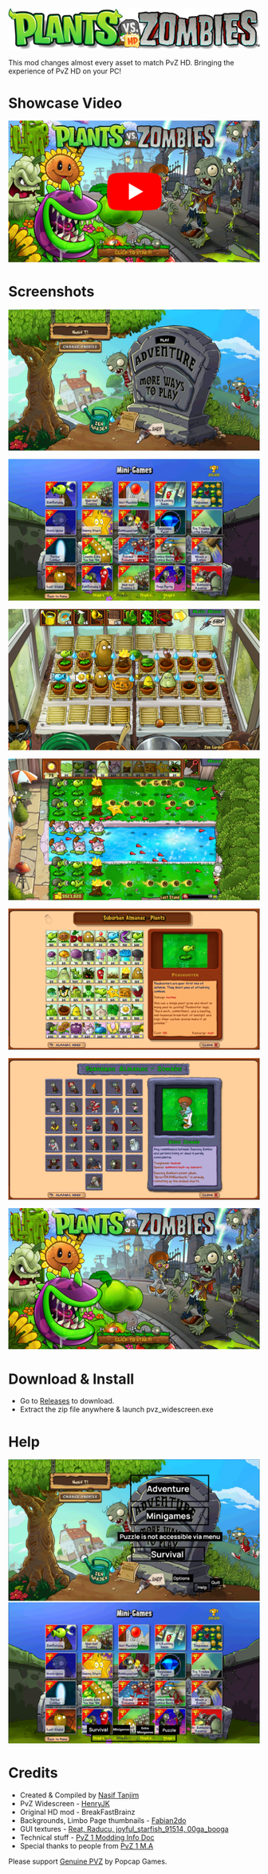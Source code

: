<p align="center"><img alt="PVZ HD" src="help/PvZ_Logo.png"/></p>
This mod changes almost every asset to match PvZ HD. Bringing the experience of PvZ HD on your PC!

# Showcase Video
[![Showcase Video](/screenshots/Thumbnail.png)](https://youtu.be/VZtRLQ1t4rY)

# Screenshots
![Menu](/screenshots/Menu.png)

![Minigames](/screenshots/Minigames.png)

![ZenGarden](/screenshots/ZenGarden.png)

![LastStand](/screenshots/LastStand.png)

![AlmanacPlants](/screenshots/AlmanacPlants.png)

![AlmanacZombies](/screenshots/AlmanacZombies.png)

![TitleScreen](/screenshots/TitleScreen.png)

# Download & Install
* Go to [Releases](https://github.com/nasiftanjim/PVZHD/releases/latest) to download.
* Extract the zip file anywhere & launch pvz_widescreen.exe

# Help
![GameSelector](/help/GameSelector.png)
![Challenge](/help/Challenge.png)

# Credits
* Created & Compiled by [Nasif Tanjim](https://www.youtube.com/@NasifTanjim)
* PvZ Widescreen - [HenryJK](https://github.com/HenryJk/PvZWidescreen/)
* Original HD mod - BreakFastBrainz
* Backgrounds, Limbo Page thumbnails - [Fabian2do](https://www.youtube.com/@Fabian2do)
* GUI textures - [Reat, Raducu, joyful_starfish_91514, 00ga_booga](https://discord.com/invite/p3bDSTFckc)
* Technical stuff - [PvZ 1 Modding Info Doc](https://docs.google.com/document/d/1kf3mUKssw3LKapwB-t9Lh4Qs5GjjaVJZ8cZ6H_u6a5M/edit?usp=sharing)
* Special thanks to people from [PvZ 1 M.A](https://discord.com/invite/p3bDSTFckc)

Please support [Genuine PVZ](https://www.ea.com/games/plants-vs-zombies) by Popcap Games.
